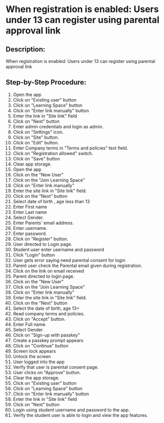 # When registration is enabled: Users under 13 can register using parental approval link

## Description:

When registration is enabled: Users under 13 can register using parental approval link

## Step-by-Step Procedure:

1. Open the app
2. Click on "Existing user" button
3. Click on "Learning Space" button
4. Click on "Enter link manually" button
5. Enter the link in "Site link" field
6. Click on "Next" button
7. Enter admin credentials and login as admin. 
8. Click on "Settings" icon. 
9. Click on "Site" button. 
10. Click on "Edit" button. 
11. Enter Company terms in "Terms and policies" text field. 
12. Click on "Registration allowed" switch. 
13. Click on "Save" button 
14. Clear app storage. 
15. Open the app
16. Click on the "New User"
17. Click on the "Join Learning Space"
18. Click on "Enter link manually"
19. Enter the site link in "Site link" field.
20. Click on the "Next" button 
21. Select date of birth , age less than 13 
22. Enter First name 
23. Enter Last name 
24. Select Gender. 
25. Enter Parents' email address. 
26. Enter username. 
27. Enter password. 
28. Click on "Register" button. 
29. User directed to Login page. 
30. Student user enter username and password
31. Click "Login" button 
32. User gets error saying need parental consent for login 
33. Parent user check the Parental email given during registration. 
34. Click on the link on email received 
35. Parent directed to login page. 
36. Click on the "New User"
37. Click on the "Join Learning Space"
38. Click on "Enter link manually"
39. Enter the site link in "Site link" field. 
40. Click on the "Next" button 
41. Select the date of birth, age 13+ 
42. Read company terms and policies. 
43. Click on "Accept" button. 
44. Enter Full name. 
45. Select Gender 
46. Click on "Sign-up with passkey"
47. Create a passkey prompt appears 
48. Click on "Continue" button 
49. Screen lock appears 
50. Unlock the screen 
51. User logged into the app 
52. Verify that user is parental consent page. 
53. User clicks on "Approve" button. 
54. Clear the app storage. 
55. Click on "Existing user" button 
56. Click on "Learning Space" button 
57. Click on "Enter link manually" button 
58. Enter the link in "Site link" field 
59. Click on "Next" button 
60. Login using student username and password to the app. 
61. Verify the student user is able to login and view the app features.